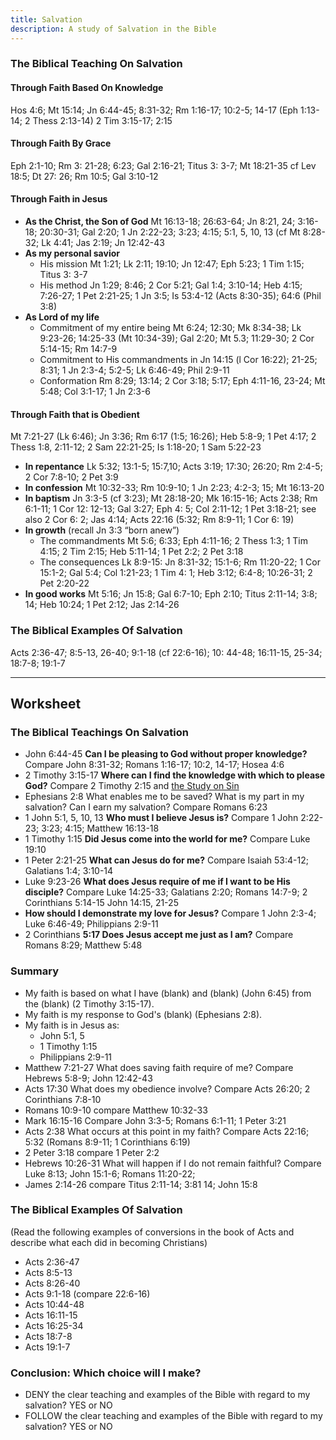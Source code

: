 ```yaml
---
title: Salvation
description: A study of Salvation in the Bible
---
```


### The Biblical Teaching On Salvation

#### Through Faith Based On Knowledge

Hos 4:6; Mt 15:14; Jn 6:44-45; 8:31-32; Rm 1:16-17; 10:2-5; 14-17 (Eph 1:13-14; 2 Thess 2:13-14) 2 Tim 3:15-17; 2:15

#### Through Faith By Grace

Eph 2:1-10; Rm 3: 21-28; 6:23; Gal 2:16-21; Titus 3: 3-7; Mt 18:21-35 cf Lev 18:5; Dt 27: 26; Rm 10:5; Gal 3:10-12

#### Through Faith in Jesus

- **As the Christ, the Son of God** Mt 16:13-18; 26:63-64; Jn 8:21, 24; 3:16-18; 20:30-31; Gal 2:20; 1 Jn 2:22-23; 3:23; 4:15; 5:1, 5, 10, 13 (cf Mt 8:28-32; Lk 4:41; Jas 2:19; Jn 12:42-43
- **As my personal savior**
  - His mission Mt 1:21; Lk 2:11; 19:10; Jn 12:47; Eph 5:23; 1 Tim 1:15; Titus 3: 3-7
  - His method Jn 1:29; 8:46; 2 Cor 5:21; Gal 1:4; 3:10-14; Heb 4:15; 7:26-27; 1 Pet 2:21-25; 1 Jn 3:5; Is 53:4-12 (Acts 8:30-35); 64:6 (Phil 3:8)
- **As Lord of my life**
  - Commitment of my entire being Mt 6:24; 12:30; Mk 8:34-38; Lk 9:23-26; 14:25-33 (Mt 10:34-39); Gal 2:20; Mt 5.3; 11:29-30; 2 Cor 5:14-15; Rm 14:7-9
  - Commitment to His commandments in Jn 14:15 (l Cor 16:22); 21-25; 8:31; 1 Jn 2:3-4; 5:2-5; Lk 6:46-49; Phil 2:9-11
  - Conformation Rm 8:29; 13:14; 2 Cor 3:18; 5:17; Eph 4:11-16, 23-24; Mt 5:48; Col 3:1-17; 1 Jn 2:3-6

#### Through Faith that is Obedient

Mt 7:21-27 (Lk 6:46); Jn 3:36; Rm 6:17 (1:5; 16:26); Heb 5:8-9; 1 Pet 4:17; 2 Thess 1:8, 2:11-12; 2 Sam 22:21-25; Is 1:18-20; 1 Sam 5:22-23

- **In repentance** Lk 5:32; 13:1-5; 15:7,10; Acts 3:19; 17:30; 26:20; Rm 2:4-5; 2 Cor 7:8-10; 2 Pet 3:9
- **In confession** Mt 10:32-33; Rm 10:9-10; 1 Jn 2:23; 4:2-3; 15; Mt 16:13-20
- **In baptism** Jn 3:3-5 (cf 3:23); Mt 28:18-20; Mk 16:15-16; Acts 2:38; Rm 6:1-11; 1 Cor 12: 12-13; Gal 3:27; Eph 4: 5; Col 2:11-12; 1 Pet 3:18-21; see also 2 Cor 6: 2; Jas 4:14; Acts 22:16 (5:32; Rm 8:9-11; 1 Cor 6: 19)
- **In growth** (recall Jn 3:3 “born anew”)
  - The commandments Mt 5:6; 6:33; Eph 4:11-16; 2 Thess 1:3; 1 Tim 4:15; 2 Tim 2:15; Heb 5:11-14; 1 Pet 2:2; 2 Pet 3:18
  - The consequences Lk 8:9-15: Jn 8:31-32; 15:1-6; Rm 11:20-22; 1 Cor 15:1-2; Gal 5:4; Col 1:21-23; 1 Tim 4: 1; Heb 3:12; 6:4-8; 10:26-31; 2 Pet 2:20-22
- **In good works** Mt 5:16; Jn 15:8; Gal 6:7-10; Eph 2:10; Titus 2:11-14; 3:8; 14; Heb 10:24; 1 Pet 2:12; Jas 2:14-26

### The Biblical Examples Of Salvation

Acts 2:36-47; 8:5-13, 26-40; 9:1-18 (cf 22:6-16); 10: 44-48; 16:11-15, 25-34; 18:7-8; 19:1-7

---

## Worksheet

### The Biblical Teachings On Salvation

- John 6:44-45 **Can I be pleasing to God without proper knowledge?** Compare John 8:31-32; Romans 1:16-17; 10:2, 14-17; Hosea 4:6
- 2 Timothy 3:15-17 **Where can I find the knowledge with which to please God?** Compare 2 Timothy 2:15 and [the Study on Sin](../sin)
- Ephesians 2:8 What enables me to be saved? What is my part in my salvation? Can I earn my salvation? Compare Romans 6:23
- 1 John 5:1, 5, 10, 13 **Who must I believe Jesus is?** Compare 1 John 2:22-23; 3:23; 4:15; Matthew 16:13-18
- 1 Timothy 1:15 **Did Jesus come into the world for me?** Compare Luke 19:10
- 1 Peter 2:21-25 **What can Jesus do for me?** Compare Isaiah 53:4-12; Galatians 1:4; 3:10-14
- Luke 9:23-26 **What does Jesus require of me if I want to be His disciple?** Compare Luke 14:25-33; Galatians 2:20; Romans 14:7-9; 2 Corinthians 5:14-15 John 14:15, 21-25
- **How should I demonstrate my love for Jesus?** Compare 1 John 2:3-4; Luke 6:46-49; Philippians 2:9-11
- 2 Corinthians **5:17 Does Jesus accept me just as I am?** Compare Romans 8:29; Matthew 5:48

### Summary

- My faith is based on what I have (blank) and (blank) (John 6:45) from the (blank) (2 Timothy 3:15-17).
- My faith is my response to God's (blank) (Ephesians 2:8).
- My faith is in Jesus as:
  - John 5:1, 5
  - 1 Timothy 1:15
  - Philippians 2:9-11
- Matthew 7:21-27 What does saving faith require of me? Compare Hebrews 5:8-9; John 12:42-43
- Acts 17:30 What does my obedience involve? Compare Acts 26:20; 2 Corinthians 7:8-10
- Romans 10:9-10 compare Matthew 10:32-33
- Mark 16:15-16 Compare John 3:3-5; Romans 6:1-11; 1 Peter 3:21
- Acts 2:38 What occurs at this point in my faith? Compare Acts 22:16; 5:32 (Romans 8:9-11; 1 Corinthians 6:19)
- 2 Peter 3:18 compare 1 Peter 2:2
- Hebrews 10:26-31 What will happen if I do not remain faithful? Compare Luke 8:13; John 15:1-6; Romans 11:20-22;
- James 2:14-26 compare Titus 2:11-14; 3:81 14; John 15:8

### The Biblical Examples Of Salvation

(Read the following examples of conversions in the book of Acts and describe what each did in becoming Christians)

- Acts 2:36-47
- Acts 8:5-13
- Acts 8:26-40
- Acts 9:1-18 (compare 22:6-16)
- Acts 10:44-48
- Acts 16:11-15
- Acts 16:25-34
- Acts 18:7-8
- Acts 19:1-7

### Conclusion: Which choice will I make?

- DENY the clear teaching and examples of the Bible with regard to my salvation? YES or NO
- FOLLOW the clear teaching and examples of the Bible with regard to my salvation? YES or NO
